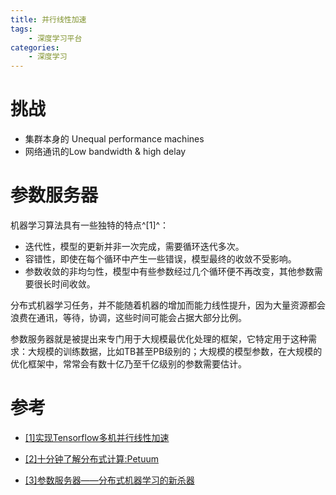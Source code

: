 ```yaml
---
title: 并行线性加速
tags:
	- 深度学习平台
categories:
	- 深度学习
---
```


# 挑战

- 集群本身的 Unequal performance machines
- 网络通讯的Low bandwidth & high delay

# 参数服务器

机器学习算法具有一些独特的特点^[1]^：

- 迭代性，模型的更新并非一次完成，需要循环迭代多次。
- 容错性，即使在每个循环中产生一些错误，模型最终的收敛不受影响。
- 参数收敛的非均匀性，模型中有些参数经过几个循环便不再改变，其他参数需要很长时间收敛。

分布式机器学习任务，并不能随着机器的增加而能力线性提升，因为大量资源都会浪费在通讯，等待，协调，这些时间可能会占据大部分比例。

参数服务器就是被提出来专门用于大规模最优化处理的框架，它特定用于这种需求：大规模的训练数据，比如TB甚至PB级别的；大规模的模型参数，在大规模的优化框架中，常常会有数十亿乃至千亿级别的参数需要估计。



# 参考

- [[1]实现Tensorflow多机并行线性加速](https://zhuanlan.zhihu.com/p/29149294)

- [[2]十分钟了解分布式计算:Petuum](https://www.cnblogs.com/wei-li/p/Petuum.html)
- [[3]参数服务器——分布式机器学习的新杀器](https://t.cj.sina.com.cn/articles/view/6464244551/1814c8b47001006smv)